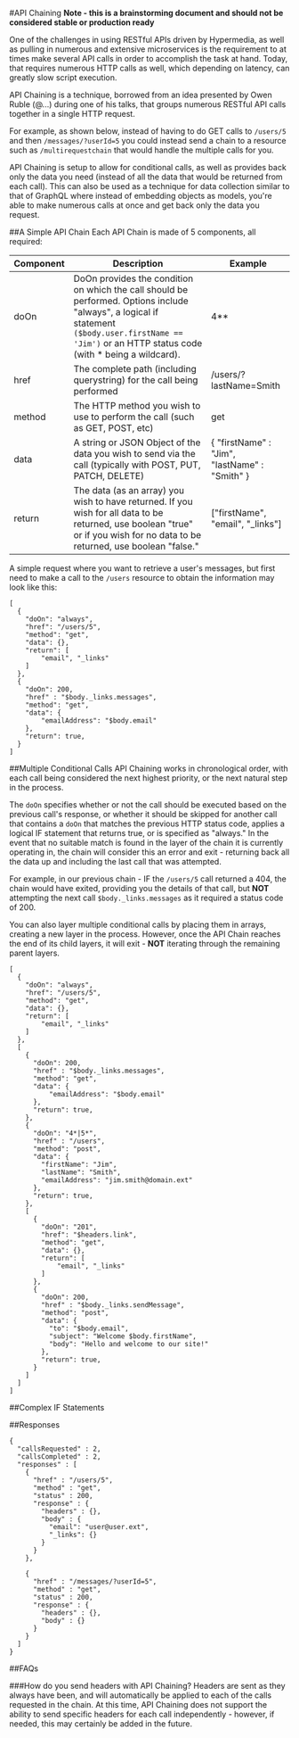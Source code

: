 #API Chaining
**Note - this is a brainstorming document and should not be considered stable or production ready**

One of the challenges in using RESTful APIs driven by Hypermedia, as well as pulling in numerous and extensive microservices is the requirement to at times make several API calls in order to accomplish the task at hand.  Today, that requires numerous HTTP calls as well, which depending on latency, can greatly slow script execution.

API Chaining is a technique, borrowed from an idea presented by Owen Ruble (@...) during one of his talks, that groups numerous RESTful API calls together in a single HTTP request.

For example, as shown below, instead of having to do GET calls to `/users/5` and then `/messages/?userId=5` you could instead send a chain to a resource such as `/multirequestchain` that would handle the multiple calls for you.

API Chaining is setup to allow for conditional calls, as well as provides back only the data you need (instead of all the data that would be returned from each call).  This can also be used as a technique for data collection similar to that of GraphQL where instead of embedding objects as models, you're able to make numerous calls at once and get back only the data you request.

##A Simple API Chain
Each API Chain is made of 5 components, all required:


Component | Description | Example 
---------- | ----------- | ---------
doOn | DoOn provides the condition on which the call should be performed.  Options include "always", a logical if statement `($body.user.firstName == 'Jim')` or an HTTP status code (with * being a wildcard). | 4**
href | The complete path (including querystring) for the call being performed | /users/?lastName=Smith
method | The HTTP method you wish to use to perform the call (such as GET, POST, etc) | get
data | A string or JSON Object of the data you wish to send via the call (typically with POST, PUT, PATCH, DELETE) | { "firstName" : "Jim", "lastName" : "Smith" }
return | The data (as an array) you wish to have returned.  If you wish for all data to be returned, use boolean "true" or if you wish for no data to be returned, use boolean "false." | ["firstName", "email", "_links"]

A simple request where you want to retrieve a user's messages, but first need to make a call to the `/users` resource to obtain the information may look like this:

```
[
  {
    "doOn": "always",
    "href": "/users/5",
    "method": "get",
    "data": {},
    "return": [
        "email", "_links"
    ]
  },
  {
    "doOn": 200,
    "href" : "$body._links.messages",
    "method": "get",
    "data": {
        "emailAddress": "$body.email"
    },
    "return": true,
  }
]
```

##Multiple Conditional Calls
API Chaining works in chronological order, with each call being considered the next highest priority, or the next natural step in the process.

The `doOn` specifies whether or not the call should be executed based on the previous call's response, or whether it should be skipped for another call that contains a `doOn` that matches the previous HTTP status code, applies a logical IF statement that returns true, or is specified as "always."  In the event that no suitable match is found in the layer of the chain it is currently operating in, the chain will consider this an error and exit - returning back all the data up and including the last call that was attempted.

For example, in our previous chain - IF the `/users/5` call returned a 404, the chain would have exited, providing you the details of that call, but **NOT** attempting the next call `$body._links.messages` as it required a status code of 200.

You can also layer multiple conditional calls by placing them in arrays, creating a new layer in the process.  However, once the API Chain reaches the end of its child layers, it will exit - **NOT** iterating through the remaining parent layers.

```
[
  {
    "doOn": "always",
    "href": "/users/5",
    "method": "get",
    "data": {},
    "return": [
        "email", "_links"
    ]
  },
  [
    {
      "doOn": 200,
      "href" : "$body._links.messages",
      "method": "get",
      "data": {
          "emailAddress": "$body.email"
      },
      "return": true,
    },
    {
      "doOn": "4*|5*",
      "href" : "/users",
      "method": "post",
      "data": {
        "firstName": "Jim",
        "lastName": "Smith",
        "emailAddress": "jim.smith@domain.ext"
      },
      "return": true,
    },
    [
      {
        "doOn": "201",
        "href": "$headers.link",
        "method": "get",
        "data": {},
        "return": [
            "email", "_links"
        ]
      },
      {
        "doOn": 200,
        "href" : "$body._links.sendMessage",
        "method": "post",
        "data": {
          "to": "$body.email",
          "subject": "Welcome $body.firstName",
          "body": "Hello and welcome to our site!"
        },
        "return": true,
      }
    ]
  ]
]

```

##Complex IF Statements

##Responses

```
{
  "callsRequested" : 2,
  "callsCompleted" : 2,
  "responses" : [
    {
      "href" : "/users/5",
      "method" : "get",
      "status" : 200,
      "response" : {
        "headers" : {},
        "body" : {
          "email": "user@user.ext",
          "_links": {}
        }
      }
    },

    {
      "href" : "/messages/?userId=5",
      "method" : "get",
      "status" : 200,
      "response" : {
        "headers" : {},
        "body" : {}
      }
    }
  ]
}
```

##FAQs

###How do you send headers with API Chaining?
Headers are sent as they always have been, and will automatically be applied to each of the calls requested in the chain.  At this time, API Chaining does not support the ability to send specific headers for each call independently - however, if needed, this may certainly be added in the future.
